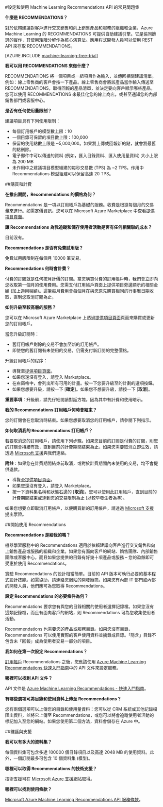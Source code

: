<properties 
	pageTitle="設定和使用 Machine Learning Recommendations API | Microsoft Azure" 
	description="以 Azure Machine Learning 建置之 Microsoft RECOMMENDATIONS API 的常見問題集" 
	services="machine-learning" 
	documentationCenter="" 
	authors="luisca" 
	manager="paulettm" 
	editor="cgronlun"/>

<tags 
	ms.service="machine-learning" 
	ms.workload="data-services" 
	ms.tgt_pltfrm="na" 
	ms.devlang="na" 
	ms.topic="article" 
	ms.date="03/01/2016" 
	ms.author="luisca"/>

#設定和使用 Machine Learning Recommendations API 的常見問題集


**什麼是 RECOMMENDATIONS？**

對於依賴建議對客戶進行交叉銷售和向上銷售產品和服務的組織和企業，Azure Machine Learning 的 RECOMMENDATIONS 可提供自助建議引擎。它是協同篩選的實作，其使用矩陣分解作為核心演算法。應用程式開發人員可以使用 REST API 來存取 RECOMMENDATIONS。

[AZURE.INCLUDE [machine-learning-free-trial](../../includes/machine-learning-free-trial.md)]

**我可以用 RECOMMENDATIONS 來做什麼？**

RECOMMENDATIONS 將一個項目或一組項目作為輸入，並傳回相關建議清單。例如：線上零售商的客戶會按一下產品。線上零售商會將該產品當作輸入傳送至 RECOMMENDATIONS，取得回報的產品清單，並決定要向客戶顯示哪些產品。您可以使用 RECOMMENDATIONS 來最佳化您的線上商店，或甚至通知您的內部銷售部門或客服中心。

**是否有任何使用量限制？**

建議項目具有下列使用限制：
* 每個訂用帳戶的模型數上限：10
* 一個目錄可保留的項目數上限：100,000
* 保留的使用點數上限是 ~5,000,000。如果將上傳或回報新的點，就會將最舊的點刪除。
* 電子郵件中可以傳送的資料 (例如，匯入目錄資料、匯入使用量資料) 大小上限為 200 MB
* 未作用中之建議項目模型組建的每秒交易數 (TPS) 為 ~2 TPS。作用中 Recommendations 模型組建可以保留高達 20 TPS。

##購買和計費 


**在推出期間，Recommendations 的價格為何？**

Recommendations 是一項以訂用帳戶為基礎的服務。收費是根據每個月的交易量來進行。如需定價資訊，您可以在 Microsoft Azure Marketplace 中查看[提供項目頁面](https://datamarket.azure.com/dataset/amla/recommendations)。

**讓 Recommendations 為我追蹤和儲存使用者活動是否有任何相關聯的成本？**

目前沒有。

**Recommendations 是否有免費試用版？**

免費試用版限制在每個月 10000 筆交易。

**Recommendations 何時會計費？**

付費的訂閱就是任何按月計價的訂閱。當您購買付費的訂用帳戶時，我們會立即向您收取第一個月的使用費用。您需支付訂用帳戶頁面上提供項目旁邊顯示的相關金額 (加上適用稅額)。這筆每月費用會每個月在與您原先購買相同的行事曆日期收取，直到您取消訂閱為止。

**如何升級至較高層的服務？**

您可以在 Microsoft Azure Marketplace 上透過[提供項目頁面](https://datamarket.azure.com/dataset/amla/recommendations)頁面來購買或更新您的訂用帳戶。

當您升級訂閱時：

* 舊訂用帳戶剩餘的交易不會加至新的訂用帳戶。 
* 即使您的舊訂閱有未使用的交易，仍需支付新訂閱的完整價格。

升級訂用帳戶的程序：

* 導覽至[提供項目頁面](https://datamarket.azure.com/dataset/amla/recommendations)。
* 如果您還沒有登入，請登入 Marketplace。
* 在右窗格中，會列出所有可用的計畫。按一下您要升級至的計劃的選項按鈕。
* 如果您想要升級，請按一下 [**確定**]。如果您不想要升級，請按一下 [**取消**]。

**重要事項**：升級前，請先仔細閱讀對話方塊，因為其中有計費和使用暗示。

**我的 Recommendations 訂用帳戶何時會結束？**

您的訂閱會在您取消時結束。如果您想要取消您的訂用帳戶，請參閱下列指示。

**如何取消我的 Recommendations 訂用帳戶？**

若要取消您的訂用帳戶，請使用下列步驟。如果您目前的訂閱是付費的訂閱，則您的訂閱會持續有效，直到目前的計費期間結束為止。如果您需要取消立即生效，請透過 [Microsoft 支援](https://support.microsoft.com/oas/default.aspx?gprid=17024&st=1&wfxredirect=1&sd=gn)與我們連絡。

**附註**：如果您在計費期間結束前取消，或對於計費期間內未使用的交易，均不會提供退款。

* 導覽至[提供項目頁面](https://datamarket.azure.com/dataset/amla/recommendations)。
* 如果您還沒有登入，請登入 Marketplace。
* 按一下資料集名稱和狀態右邊的 [**取消**]。您可以使用此訂用帳戶，直到目前的計費期間結束或達到您的交易限制為止 (以較早發生者為準)。

如果您想要立即取消訂用帳戶，以便購買新的訂用帳戶，請透過 [Microsoft 支援](https://support.microsoft.com/oas/default.aspx?gprid=17024&st=1&wfxredirect=1&sd=gn)提出票證。

##開始使用 Recommendations

**Recommendations 是給我的嗎？**

機器學習服務中的 Recommendations 適用於依賴建議向客戶進行交叉銷售和向上銷售產品或服務的組織和企業。如果您有面向客戶的網站、銷售團隊、內部銷售團隊或客服中心，而且如果您提供的目錄有好幾十項產品或服務 – 您的盈餘即可受惠於使用 Recommendations。

實驗 Recommendations 的設計相當簡單。目前的 API 版本可執行必要的基本程式設計技能。如需協助，請連絡您網站的開發廠商。如果您有內部 IT 部門或內部的開發人員，他們應可為您取得 Recommendations。

**設定 Recommendations 的必要條件為何？**

Recommendations 要求您有與您的目錄相關的使用者選擇記錄檔。如果您沒有這類記錄檔，而且有面向客戶的網站，則 Recommendations 可為您收集使用者活動。

Recommendations 也需要您的產品或服務目錄。如果您沒有目錄，Recommendations 可以使用實際的客戶使用資料並摘錄成目錄。「隱含」目錄不包含未「回報」成為使用者交易一部分的項目。

**我如何在第一次設定 Recommendations？**

[訂用帳戶](https://datamarket.azure.com/dataset/amla/recommendations) Recommendations 之後，您應該使用 [Azure Machine Learning Recommendations 快速入門指南](machine-learning-recommendation-api-quick-start-guide.md)中的 API 文件來設定服務。

**哪裡可以找到 API 文件？**

API 文件是 [Azure Machine Learning Recommendations - 快速入門指南](machine-learning-recommendation-api-quick-start-guide.md)。

**有哪些選項可將目錄和使用資料上傳至 Recommendations？**

您有兩個選項可以上傳您的目錄和使用量資料：您可以從 CRM 系統或其他記錄檔匯出資料，並將它上傳至 Recommendations，或您可以將會追蹤使用者活動的標記加入至您的網站。如果您使用第二個方法，資料會儲存在 Azure 中。

##維護與支援

**我可以有多大的資料集？**

每個資料集可包含多達 100000 個目錄項目以及高達 2048 MB 的使用資料。此外，一個訂閱最多可包含 10 個資料集 (模型)。

**哪裡可以取得 Recommendations 的技術支援？**

技術支援可在 [Microsoft Azure 支援](https://social.msdn.microsoft.com/forums/azure/home?forum=MachineLearning)網站取得。

**哪裡可以找到使用條款？**

[Microsoft Azure Machine Learning Recommendations API 服務條款](https://datamarket.azure.com/dataset/amla/recommendations#terms)。



 

<!---HONumber=AcomDC_0309_2016-->